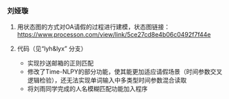 ### 刘娅璇

1. 用状态图的方式对OA请假的过程进行建模，状态图链接：https://www.processon.com/view/link/5ce27cd8e4b06c0492f7f44e

2. 代码（见“lyh&lyx” 分支）
   - 实现抄送邮箱的正则匹配
   - 修改了Time-NLPY的部分功能，使其能更加适应请假场景（时间参数交叉逻辑检验），还无法实现单词输入中多类型时间参数混合读取
   - 将刘雨同学完成的人名模糊匹配功能加入程序